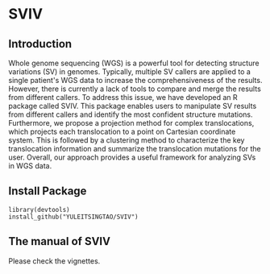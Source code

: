 # SVIV

## Introduction

Whole genome sequencing (WGS) is a powerful tool for detecting structure variations (SV) in genomes. Typically, multiple SV callers are applied to a single patient's WGS data to increase the comprehensiveness of the results. However, there is currently a lack of tools to compare and merge the results from different callers. To address this issue, we have developed an R package called SVIV. This package enables users to manipulate SV results from different callers and identify the most confident structure mutations. Furthermore, we propose a projection method for complex translocations, which projects each translocation to a point on Cartesian coordinate system. This is followed by a clustering method to characterize the key translocation information and summarize the translocation mutations for the user. Overall, our approach provides a useful framework for analyzing SVs in WGS data.

## Install Package

```
library(devtools)
install_github("YULEITSINGTAO/SVIV")
```

## The manual of SVIV
Please check the vignettes. 
